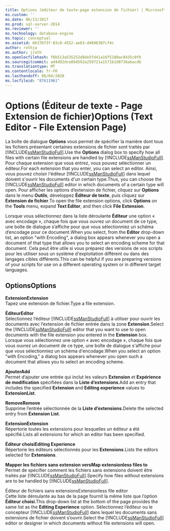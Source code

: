 ```yaml
---
title: Options (éditeur de texte-page extension de fichier) | Microsoft Docs
ms.custom: ''
ms.date: 06/13/2017
ms.prod: sql-server-2014
ms.reviewer: ''
ms.technology: database-engine
ms.topic: conceptual
ms.assetid: 6637bf3f-03c8-4552-ae63-d4896307cf4c
author: rothja
ms.author: jroth
ms.openlocfilehash: f6b513a535252d8de5fd41a16f5180ac8435c0f6
ms.sourcegitcommit: ad4d92dce894592a259721a1571b1d8736abacdb
ms.translationtype: MT
ms.contentlocale: fr-FR
ms.lasthandoff: 08/04/2020
ms.locfileid: "87611961"
---
```

# <a name="options-text-editor---file-extension-page"></a><span data-ttu-id="745c4-102">Options (Éditeur de texte - Page Extension de fichier)</span><span class="sxs-lookup"><span data-stu-id="745c4-102">Options (Text Editor - File Extension Page)</span></span>
  <span data-ttu-id="745c4-103">La boîte de dialogue **Options** vous permet de spécifier la manière dont tous les fichiers présentant certaines extensions de fichier sont traités par [!INCLUDE[ssManStudioFull](../includes/ssmanstudiofull-md.md)].</span><span class="sxs-lookup"><span data-stu-id="745c4-103">Use the **Options** dialog box to specify how all files with certain file extensions are handled by [!INCLUDE[ssManStudioFull](../includes/ssmanstudiofull-md.md)].</span></span> <span data-ttu-id="745c4-104">Pour chaque extension que vous entrez, vous pouvez sélectionner un éditeur.</span><span class="sxs-lookup"><span data-stu-id="745c4-104">For each extension that you enter, you can select an editor.</span></span> <span data-ttu-id="745c4-105">Ainsi, vous pouvez choisir l'éditeur [!INCLUDE[ssManStudioFull](../includes/ssmanstudiofull-md.md)] dans lequel doivent s'ouvrir les documents d'un certain type.</span><span class="sxs-lookup"><span data-stu-id="745c4-105">Thus, you can choose the [!INCLUDE[ssManStudioFull](../includes/ssmanstudiofull-md.md)] editor in which documents of a certain type will open.</span></span> <span data-ttu-id="745c4-106">Pour afficher les options d’extension de fichier, cliquez sur **Options** dans le menu **Outils**, développez **Éditeur de texte**, puis cliquez sur **Extension de fichier**.</span><span class="sxs-lookup"><span data-stu-id="745c4-106">To open the file extension options, click **Options** on the **Tools** menu, expand **Text Editor**, and then click **File Extension**.</span></span>  
  
 <span data-ttu-id="745c4-107">Lorsque vous sélectionnez dans la liste déroulante **Éditeur** une option « avec encodage », chaque fois que vous ouvrez un document de ce type, une boîte de dialogue s’affiche pour que vous sélectionniez un schéma d’encodage pour ce document.</span><span class="sxs-lookup"><span data-stu-id="745c4-107">When you select, from the **Editor** drop-down list, an option "with Encoding", a dialog box appears whenever you open a document of that type that allows you to select an encoding scheme for that document.</span></span> <span data-ttu-id="745c4-108">Cela peut être utile si vous préparez des versions de vos scripts pour les utiliser sous un système d'exploitation différent ou dans des langages cibles différents.</span><span class="sxs-lookup"><span data-stu-id="745c4-108">This can be helpful if you are preparing versions of your scripts for use on a different operating system or in different target languages.</span></span>  
  
## <a name="options"></a><span data-ttu-id="745c4-109">Options</span><span class="sxs-lookup"><span data-stu-id="745c4-109">Options</span></span>  
 <span data-ttu-id="745c4-110">**Extension**</span><span class="sxs-lookup"><span data-stu-id="745c4-110">**Extension**</span></span>  
 <span data-ttu-id="745c4-111">Tapez une extension de fichier.</span><span class="sxs-lookup"><span data-stu-id="745c4-111">Type a file extension.</span></span>  
  
 <span data-ttu-id="745c4-112">**Éditeur**</span><span class="sxs-lookup"><span data-stu-id="745c4-112">**Editor**</span></span>  
 <span data-ttu-id="745c4-113">Sélectionnez l’éditeur [!INCLUDE[ssManStudioFull](../includes/ssmanstudiofull-md.md)] à utiliser pour ouvrir les documents avec l’extension de fichier entrée dans la zone **Extension**.</span><span class="sxs-lookup"><span data-stu-id="745c4-113">Select the [!INCLUDE[ssManStudioFull](../includes/ssmanstudiofull-md.md)] editor that you want to use to open documents with the file extension you entered in the **Extension** box.</span></span> <span data-ttu-id="745c4-114">Lorsque vous sélectionnez une option « avec encodage », chaque fois que vous ouvrez un document de ce type, une boîte de dialogue s'affiche pour que vous sélectionniez un schéma d'encodage.</span><span class="sxs-lookup"><span data-stu-id="745c4-114">When you select an option "with Encoding," a dialog box appears whenever you open such a document that allows you to select an encoding scheme.</span></span>  
  
 <span data-ttu-id="745c4-115">**Ajouter**</span><span class="sxs-lookup"><span data-stu-id="745c4-115">**Add**</span></span>  
 <span data-ttu-id="745c4-116">Permet d’ajouter une entrée qui inclut les valeurs **Extension** et **Expérience de modification** spécifiées dans la **Liste d’extensions**.</span><span class="sxs-lookup"><span data-stu-id="745c4-116">Add an entry that includes the specified **Extension** and **Editing experience** values to **ExtensionList**.</span></span>  
  
 <span data-ttu-id="745c4-117">**Remove**</span><span class="sxs-lookup"><span data-stu-id="745c4-117">**Remove**</span></span>  
 <span data-ttu-id="745c4-118">Supprime l’entrée sélectionnée de la **Liste d’extensions**.</span><span class="sxs-lookup"><span data-stu-id="745c4-118">Delete the selected entry from **Extension List**.</span></span>  
  
 <span data-ttu-id="745c4-119">**Extension**</span><span class="sxs-lookup"><span data-stu-id="745c4-119">**Extension**</span></span>  
 <span data-ttu-id="745c4-120">Répertorie toutes les extensions pour lesquelles un éditeur a été spécifié.</span><span class="sxs-lookup"><span data-stu-id="745c4-120">Lists all extensions for which an editor has been specified.</span></span>  
  
 <span data-ttu-id="745c4-121">**Éditeur choisi**</span><span class="sxs-lookup"><span data-stu-id="745c4-121">**Editing Experience**</span></span>  
 <span data-ttu-id="745c4-122">Répertorie les éditeurs sélectionnés pour les **Extensions**.</span><span class="sxs-lookup"><span data-stu-id="745c4-122">Lists the editors selected for **Extensions**.</span></span>  
  
 <span data-ttu-id="745c4-123">**Mapper les fichiers sans extension vers**</span><span class="sxs-lookup"><span data-stu-id="745c4-123">**Map extensionless files to**</span></span>  
 <span data-ttu-id="745c4-124">Permet de spécifier comment les fichiers sans extensions doivent être traités par [!INCLUDE[ssManStudioFull](../includes/ssmanstudiofull-md.md)].</span><span class="sxs-lookup"><span data-stu-id="745c4-124">Specify how files without extensions are to be handled by [!INCLUDE[ssManStudioFull](../includes/ssmanstudiofull-md.md)].</span></span>  
  
 <span data-ttu-id="745c4-125">Éditeur de fichiers sans extensions</span><span class="sxs-lookup"><span data-stu-id="745c4-125">Extensionless file editor</span></span>  
 <span data-ttu-id="745c4-126">Cette liste déroulante au bas de la page fournit la même liste que l’option **Éditeur choisi**.</span><span class="sxs-lookup"><span data-stu-id="745c4-126">This drop-down list at the bottom of the page provides the same list as the **Editing Experience** option.</span></span> <span data-ttu-id="745c4-127">Sélectionnez l’éditeur ou le concepteur [!INCLUDE[ssManStudioFull](../includes/ssmanstudiofull-md.md)] dans lequel les documents sans extensions de fichier doivent s’ouvrir.</span><span class="sxs-lookup"><span data-stu-id="745c4-127">Select the [!INCLUDE[ssManStudioFull](../includes/ssmanstudiofull-md.md)] editor or designer in which documents without file extensions will open.</span></span>  
  
  
